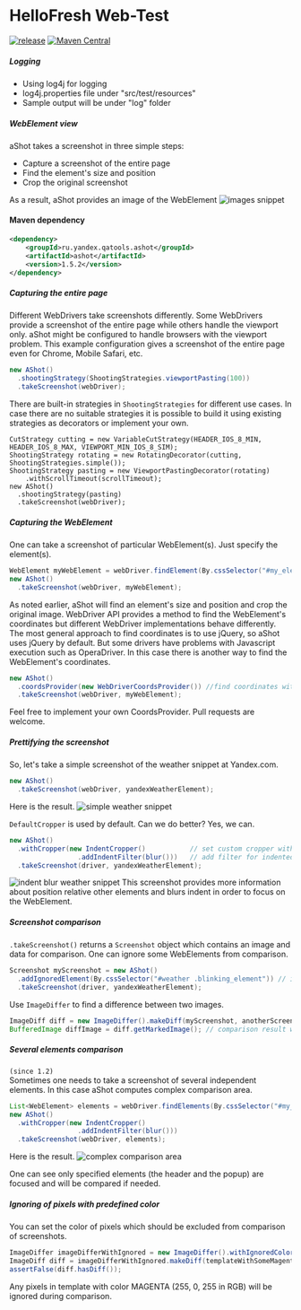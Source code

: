 HelloFresh Web-Test
=====


[![release](http://github-release-version.herokuapp.com/github/yandex-qatools/ashot/release.svg?style=flat)](https://github.com/yandex-qatools/ashot/releases/latest) [![Maven Central](https://maven-badges.herokuapp.com/maven-central/ru.yandex.qatools.ashot/ashot/badge.svg?style=flat)](https://maven-badges.herokuapp.com/maven-central/ru.yandex.qatools.ashot/ashot)


##### Logging

* Using log4j for logging
* log4j.properties file under "src/test/resources"
* Sample output will be under "log" folder

##### WebElement view

aShot takes a screenshot in three simple steps:
* Capture a screenshot of the entire page
* Find the element's size and position   
* Crop the original screenshot

As a result, aShot provides an image of the WebElement
![images snippet](/doc/img/images_intent_blur.png)

#### Maven dependency
```xml
<dependency>
    <groupId>ru.yandex.qatools.ashot</groupId>
    <artifactId>ashot</artifactId>
    <version>1.5.2</version>
</dependency>
``` 

##### Capturing the entire page

Different WebDrivers take screenshots differently. Some WebDrivers provide a screenshot of the entire page while others handle the viewport only. aShot might be configured to handle browsers with the viewport problem. This example configuration gives a screenshot of the entire page even for Chrome, Mobile Safari, etc. 
```java
new AShot()
  .shootingStrategy(ShootingStrategies.viewportPasting(100))
  .takeScreenshot(webDriver);
```

There are built-in strategies in ```ShootingStrategies``` for different use cases. In case there are no suitable strategies it is possible to build it using existing strategies as decorators or implement your own.
```
CutStrategy cutting = new VariableCutStrategy(HEADER_IOS_8_MIN, HEADER_IOS_8_MAX, VIEWPORT_MIN_IOS_8_SIM);
ShootingStrategy rotating = new RotatingDecorator(cutting, ShootingStrategies.simple());
ShootingStrategy pasting = new ViewportPastingDecorator(rotating)
    .withScrollTimeout(scrollTimeout);   
new AShot()
  .shootingStrategy(pasting)
  .takeScreenshot(webDriver);
```

##### Capturing the WebElement

One can take a screenshot of particular WebElement(s). Just specify the element(s).
```java
WebElement myWebElement = webDriver.findElement(By.cssSelector("#my_element"));
new AShot()
  .takeScreenshot(webDriver, myWebElement);
```
 
As noted earlier, aShot will find an element's size and position and crop the original image. WebDriver API provides a method to find the WebElement's coordinates but different WebDriver implementations behave differently. The most general approach to find coordinates is to use jQuery, so aShot uses jQuery by default. But some drivers have problems with Javascript execution such as OperaDriver. In this case there is another way to find the WebElement's coordinates.
```java
new AShot()
  .coordsProvider(new WebDriverCoordsProvider()) //find coordinates with WebDriver API
  .takeScreenshot(webDriver, myWebElement);
```
Feel free to implement your own CoordsProvider. Pull requests are welcome.

##### Prettifying the screenshot

So, let's take a simple screenshot of the weather snippet at Yandex.com.

```java
new AShot()
  .takeScreenshot(webDriver, yandexWeatherElement);
```
Here is the result.
![simple weather snippet](/doc/img/def_crop.png)
 
```DefaultCropper``` is used by default. Can we do better? Yes, we can.
 
```java
new AShot()
  .withCropper(new IndentCropper()           // set custom cropper with indentation
                 .addIndentFilter(blur()))   // add filter for indented areas
  .takeScreenshot(driver, yandexWeatherElement);
```
  
![indent blur weather snippet](/doc/img/weather_indent_blur.png)
This screenshot provides more information about position relative other elements and blurs indent in order to focus on the WebElement.  
  
##### Screenshot comparison
```.takeScreenshot()``` returns a ```Screenshot``` object which contains an image and data for comparison. One can ignore some WebElements from comparison.

```java
Screenshot myScreenshot = new AShot()
  .addIgnoredElement(By.cssSelector("#weather .blinking_element")) // ignored element(s)
  .takeScreenshot(driver, yandexWeatherElement);
```

Use ```ImageDiffer``` to find a difference between two images.

```java
ImageDiff diff = new ImageDiffer().makeDiff(myScreenshot, anotherScreenshot);
BufferedImage diffImage = diff.getMarkedImage(); // comparison result with marked differences
```

##### Several elements comparison
`(since 1.2)`  
Sometimes one needs to take a screenshot of several independent elements. In this case aShot computes complex comparison area.
```java
List<WebElement> elements = webDriver.findElements(By.cssSelector("#my_element, #popup"));
new AShot()
  .withCropper(new IndentCropper() 
                 .addIndentFilter(blur()))
  .takeScreenshot(webDriver, elements);
```
Here is the result.
![complex comparison area](/doc/img/complex_elements.png)

One can see only specified elements (the header and the popup) are focused and will be compared if needed.

##### Ignoring of pixels with predefined color
You can set the color of pixels which should be excluded from comparison of screenshots.
```java
ImageDiffer imageDifferWithIgnored = new ImageDiffer().withIgnoredColor(Color.MAGENTA);
ImageDiff diff = imageDifferWithIgnored.makeDiff(templateWithSomeMagentaPixels, actualScreenshot);
assertFalse(diff.hasDiff());
```
Any pixels in template with color MAGENTA (255, 0, 255 in RGB) will be ignored during comparison.
